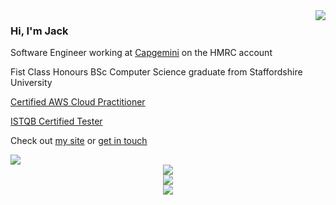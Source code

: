 <a href="https://discord.com/users/384106194069094430">
  <img src="https://lanyard-profile-readme.vercel.app/api/384106194069094430?hideTimestamp=true" align="right" />
</a>

### Hi, I'm Jack

Software Engineer working at [Capgemini](https://www.capgemini.com/gb-en/) on the HMRC account

Fist Class Honours BSc Computer Science graduate from Staffordshire University

[Certified AWS Cloud Practitioner](https://aws.amazon.com/certification/certified-cloud-practitioner/)

[ISTQB Certified Tester](https://www.istqb.org/certifications/certified-tester-foundation-level)

Check out [my site](https://jackwalker.dev/) or [get in touch](mailto:info@jackwalker.dev)

<div align="center" style="display: grid;">
  <img src="https://skillicons.dev/icons?i=java,c,python,kotlin,dart,go,ruby,cpp,html,css,js,scala,bash"/>
  <div/>
  <img src="https://skillicons.dev/icons?i=azure,aws,maven,docker,firebase"/>
  <div/>
  <img src="https://skillicons.dev/icons?i=spring,androidstudio,flutter"/>
  <div/>
  <img src="https://github-readme-stats.vercel.app/api/top-langs/?username=JackW-Dev&theme=midnight-purple&hide_border=true&show_icons=true&layout=compact&langs_count=8&hide=javascript,html,css,cmake,php,jupyter%20notebook"/>
</div>

